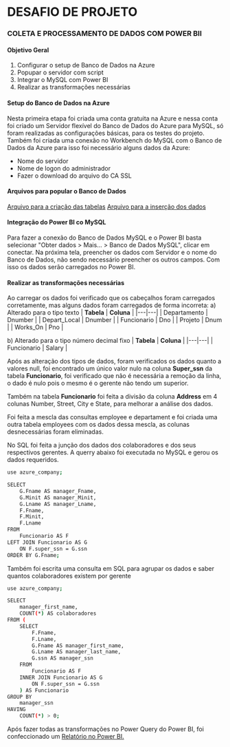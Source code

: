 # **DESAFIO DE PROJETO**
### COLETA E PROCESSAMENTO DE DADOS COM POWER BII
#### Objetivo Geral
1. Configurar o setup de Banco de Dados na Azure
2. Popupar o servidor com script
3. Integrar o MySQL com Power BI
4. Realizar as transformações necessárias

#### Setup do Banco de Dados na Azure
Nesta primeira etapa foi criada uma conta gratuita na Azure e nessa conta foi criado um Servidor flexível do Banco de Dados do Azure para MySQL, só foram realizadas as configurações básicas, para os testes do projeto.
Também foi criada uma conexão no Workbench do MySQL com o Banco de Dados da Azure para isso foi necessário alguns dados da Azure:
* Nome do servidor
* Nome de logon do administrador
* Fazer o download do arquivo do CA SSL

#### Arquivos para popular o Banco de Dados
[Arquivo para a  criação das tabelas](https://github.com/TiagoFerrer/Power-BI/blob/main/DIO/Desafio/script_bd_company.sql)
[Arquivo para a inserção dos dados](https://github.com/TiagoFerrer/Power-BI/blob/main/DIO/Desafio/insercao_de_dados_e_queries_sql.sql)

#### Integração do Power BI co MySQL
Para fazer a conexão do Banco de Dados MySQL e o Power BI basta selecionar "Obter dados > Mais... > Banco de Dados MySQL", clicar em conectar. Na próxima tela, preencher os dados com Servidor e o nome do Banco de Dados, não sendo necessário preencher os outros campos. Com isso os dados serão carregados no Power BI.

#### Realizar as transformações necessárias
Ao carregar os dados foi verificado que os cabeçalhos foram carregados corretamente, mas alguns dados foram carregados de forma incorreta:
a) Alterado para o tipo texto
| **Tabela** | **Coluna** |
|---|---|
| Departamento | Dnumber |
| Depart_Local | Dnumber |
| Funcionario | Dno |
| Projeto | Dnum |
| Works_On | Pno |

b) Alterado para o tipo número decimal fixo
| **Tabela** | **Coluna** |
|---|---|
| Funcionario | Salary |

Após as alteração dos tipos de dados, foram verificados os dados quanto a valores null, foi encontrado um único valor nulo na coluna **Super_ssn** da tabela **Funcionario**, foi verificado que não é necessária a remoção da linha, o dado é nulo pois o mesmo é o gerente não tendo um superior.

Também na tabela **Funcionario** foi feita a divisão da coluna **Address** em 4 colunas Number, Street, City e State, para melhorar a análise dos dados.

Foi feita a mescla das consultas employee e departament e foi criada uma outra tabela employees com os dados dessa mescla, as colunas desnecessárias foram eliminadas.

No SQL foi feita a junção dos dados dos colaboradores e dos seus respectivos gerentes. A querry abaixo foi executada no MySQL e gerou os dados requeridos.  

```sh
use azure_company;  

SELECT  
    G.Fname AS manager_Fname,
    G.Minit AS manager_Minit,
    G.Lname AS manager_Lname,
    F.Fname,
    F.Minit,
    F.Lname
FROM
    Funcionario AS F
LEFT JOIN Funcionario AS G
    ON F.super_ssn = G.ssn
ORDER BY G.Fname;
```
Também foi escrita uma consulta em SQL para agrupar os dados e saber quantos colaboradores existem por gerente
```sh
use azure_company;

SELECT
    manager_first_name,
    COUNT(*) AS colaboradores
FROM (
    SELECT
        F.Fname,
        F.Lname,
        G.Fname AS manager_first_name,
        G.Lname AS manager_last_name,
        G.ssn AS manager_ssn
    FROM
        Funcionario AS F
    INNER JOIN Funcionario AS G
        ON F.super_ssn = G.ssn
    ) AS Funcionario
GROUP BY
    manager_ssn
HAVING
    COUNT(*) > 0;
```
Após fazer todas as transformações no Power Query do Power BI, foi confeccionado um [Relatório no Power BI.](https://github.com/TiagoFerrer/Power-BI/blob/main/DIO/Desafio/Desafio%20de%20Projeto.pbix)
